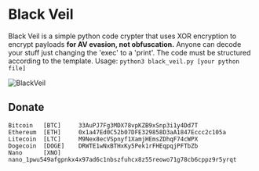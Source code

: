 # Black Veil
Black Veil is a simple python code crypter that uses XOR encryption to encrypt payloads **for AV evasion, not obfuscation.** Anyone can decode your stuff just changing the 'exec' to a 'print'. The code must be structured according to the template. Usage:
`python3 black_veil.py [your python file]`

![BlackVeil](https://github.com/rf-peixoto/black_veil/blob/main/img/img1.png)

## Donate

```
Bitcoin   [BTC]     33AuPJ7Fg3MDX78vpKZB9xSnp3i1y4Dd7T
Ethereum  [ETH]     0x1a47Ed0C52b07DFE329858D3aA1847Eccc2c105a
Litecoin  [LTC]     M9Nex8ecVSpnyf1XamjHEmsZDhqF74cWPX
Dogecoin  [DOGE]    DRWTE1wNxBTHxKy5Pek1rFHEqpqjPFTbZb
Nano      [XNO]     nano_1pwu549afgpnkx4x97ad6c1nbszfuhcx8z55reowo71g78cb6cppz9r5yrqt
```
